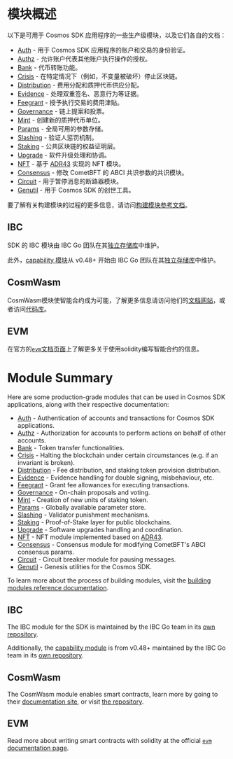 # 模块概述

以下是可用于 Cosmos SDK 应用程序的一些生产级模块，以及它们各自的文档：

* [Auth](auth/README.md) - 用于 Cosmos SDK 应用程序的账户和交易的身份验证。
* [Authz](authz/README.md) - 允许账户代表其他账户执行操作的授权。
* [Bank](bank/README.md) - 代币转账功能。
* [Crisis](crisis/README.md) - 在特定情况下（例如，不变量被破坏）停止区块链。
* [Distribution](distribution/README.md) - 费用分配和质押代币供应分配。
* [Evidence](evidence/README.md) - 处理双重签名、恶意行为等证据。
* [Feegrant](feegrant/README.md) - 授予执行交易的费用津贴。
* [Governance](gov/README.md) - 链上提案和投票。
* [Mint](mint/README.md) - 创建新的质押代币单位。
* [Params](params/README.md) - 全局可用的参数存储。
* [Slashing](slashing/README.md) - 验证人惩罚机制。
* [Staking](staking/README.md) - 公共区块链的权益证明层。
* [Upgrade](upgrade/README.md) - 软件升级处理和协调。
* [NFT](nft/README.md) - 基于 [ADR43](https://docs.cosmos.network/main/architecture/adr-043-nft-module.html) 实现的 NFT 模块。
* [Consensus](consensus/README.md) - 修改 CometBFT 的 ABCI 共识参数的共识模块。
* [Circuit](circuit/README.md) - 用于暂停消息的断路器模块。
* [Genutil](genutil/README.md) - 用于 Cosmos SDK 的创世工具。

要了解有关构建模块的过程的更多信息，请访问[构建模块参考文档](https://docs.cosmos.network/main/building-modules/intro)。

## IBC

SDK 的 IBC 模块由 IBC Go 团队在其[独立存储库](https://github.com/cosmos/ibc-go)中维护。

此外，[capability 模块](https://github.com/cosmos/ibc-go/tree/fdd664698d79864f1e00e147f9879e58497b5ef1/modules/capability)从 v0.48+ 开始由 IBC Go 团队在其[独立存储库](https://github.com/cosmos/ibc-go/tree/fdd664698d79864f1e00e147f9879e58497b5ef1/modules/capability)中维护。

## CosmWasm

CosmWasm模块使智能合约成为可能，了解更多信息请访问他们的[文档网站](https://book.cosmwasm.com/)，或者访问[代码库](https://github.com/CosmWasm/cosmwasm)。

## EVM

在官方的[`evm`文档页面](https://docs.evmos.org/modules/evm/)上了解更多关于使用solidity编写智能合约的信息。


# Module Summary

Here are some production-grade modules that can be used in Cosmos SDK applications, along with their respective documentation:

* [Auth](auth/README.md) - Authentication of accounts and transactions for Cosmos SDK applications.
* [Authz](authz/README.md) - Authorization for accounts to perform actions on behalf of other accounts.
* [Bank](bank/README.md) - Token transfer functionalities.
* [Crisis](crisis/README.md) - Halting the blockchain under certain circumstances (e.g. if an invariant is broken).
* [Distribution](distribution/README.md) - Fee distribution, and staking token provision distribution.
* [Evidence](evidence/README.md) - Evidence handling for double signing, misbehaviour, etc.
* [Feegrant](feegrant/README.md) - Grant fee allowances for executing transactions.
* [Governance](gov/README.md) - On-chain proposals and voting.
* [Mint](mint/README.md) - Creation of new units of staking token.
* [Params](params/README.md) - Globally available parameter store.
* [Slashing](slashing/README.md) - Validator punishment mechanisms.
* [Staking](staking/README.md) - Proof-of-Stake layer for public blockchains.
* [Upgrade](upgrade/README.md) - Software upgrades handling and coordination.
* [NFT](nft/README.md) - NFT module implemented based on [ADR43](https://docs.cosmos.network/main/architecture/adr-043-nft-module.html).
* [Consensus](consensus/README.md) - Consensus module for modifying CometBFT's ABCI consensus params.
* [Circuit](circuit/README.md) - Circuit breaker module for pausing messages.
* [Genutil](genutil/README.md) - Genesis utilities for the Cosmos SDK.

To learn more about the process of building modules, visit the [building modules reference documentation](https://docs.cosmos.network/main/building-modules/intro).

## IBC

The IBC module for the SDK is maintained by the IBC Go team in its [own repository](https://github.com/cosmos/ibc-go).

Additionally, the [capability module](https://github.com/cosmos/ibc-go/tree/fdd664698d79864f1e00e147f9879e58497b5ef1/modules/capability) is from v0.48+ maintained by the IBC Go team in its [own repository](https://github.com/cosmos/ibc-go/tree/fdd664698d79864f1e00e147f9879e58497b5ef1/modules/capability).

## CosmWasm

The CosmWasm module enables smart contracts, learn more by going to their [documentation site](https://book.cosmwasm.com/), or visit [the repository](https://github.com/CosmWasm/cosmwasm).

## EVM

Read more about writing smart contracts with solidity at the official [`evm` documentation page](https://docs.evmos.org/modules/evm/).
